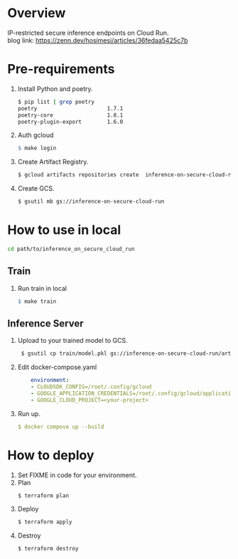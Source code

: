 # Overview
IP-restricted secure inference endpoints on Cloud Run.\
blog link: https://zenn.dev/hosimesi/articles/36fedaa5425c7b

# Pre-requirements
1. Install Python and poetry.
    ```bash
    $ pip list | grep poetry
    poetry                      1.7.1
    poetry-core                 1.8.1
    poetry-plugin-export        1.6.0
    ```

2. Auth gcloud
    ```Makefile
    $ make login
    ```

3. Create Artifact Registry.
    ```bash
    $ gcloud artifacts repositories create  inference-on-secure-cloud-run --repository-format=docker --location=asia-northeast1
    ```

4. Create GCS.
    ```bash
    $ gsutil mb gs://inference-on-secure-cloud-run
    ```

# How to use in local
```bash
cd path/to/inference_on_secure_cloud_run
```

## Train
1. Run train in local
    ```Makefile
    $ make train
    ```


## Inference Server
1. Upload to your trained model to GCS.
   ```bash
    $ gsutil cp train/model.pkl gs://inference-on-secure-cloud-run/artifacts/model.pkl
   ```

2. Edit docker-compose.yaml
    ```yaml
        environment:
        - CLOUDSDK_CONFIG=/root/.config/gcloud
        - GOOGLE_APPLICATION_CREDENTIALS=/root/.config/gcloud/application_default_credentials.json
        - GOOGLE_CLOUD_PROJECT=<your-project>
    ```

3. Run up.
    ```yaml
    $ docker compose up --build
    ```

# How to deploy
1. Set FIXME in code for your environment.
2. Plan
    ```bash
    $ terraform plan
    ```
3. Deploy
    ```bash
    $ terraform apply
    ```
4. Destroy
    ```bash
    $ terraform destroy
    ```
